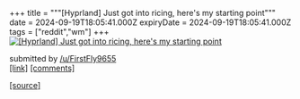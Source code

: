 +++
title = """[Hyprland] Just got into ricing, here's my starting point"""
date = 2024-09-19T18:05:41.000Z
expiryDate = 2024-09-19T18:05:41.000Z
tags = ["reddit","wm"]
+++
[![[Hyprland] Just got into ricing, here's my starting point](https://a.thumbs.redditmedia.com/Cao3Sq9M3s5ILz0ja-jsRX59v8Sb-wUChc7IOEoBxb8.jpg "[Hyprland] Just got into ricing, here's my starting point")](https://www.reddit.com/r/unixporn/comments/1fkrf9a/hyprland_just_got_into_ricing_heres_my_starting/)

submitted by [/u/FirstFly9655](https://www.reddit.com/user/FirstFly9655)  
[\[link\]](https://www.reddit.com/gallery/1fkrf9a) [\[comments\]](https://www.reddit.com/r/unixporn/comments/1fkrf9a/hyprland_just_got_into_ricing_heres_my_starting/)

[[source]](https://www.reddit.com/r/unixporn/comments/1fkrf9a/hyprland_just_got_into_ricing_heres_my_starting/)
